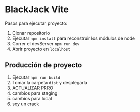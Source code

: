 # BlackJack Vite

Pasos para ejecutar proyecto:

1. Clonar repositorio
2. Ejecutar ```npm install``` para reconstruir los módulos de node
3. Correr el devServer ```npm run dev```
4. Abrir proyecto en `localhost`

## Producción de proyecto

1. Ejecutar ```npm run build```
2. Tomar la carpeta ```dist``` y desplegarla
3. ACTUALIZAR PRRO
4. cambios para staging
5. cambios para local
5. soy un crack
